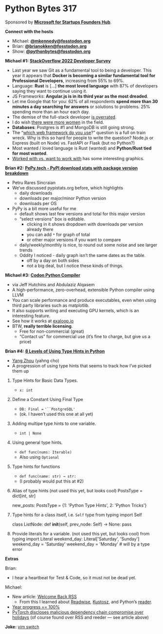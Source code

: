 # Python Bytes 317

Sponsored by [**Microsoft for Startups Founders Hub**](http://pythonbytes.fm/foundershub2022).


**Connect with the hosts**

- Michael: [**@mkennedy@fosstodon.org**](https://fosstodon.org/@mkennedy)
- Brian: [**@brianokken@fosstodon.org**](https://fosstodon.org/@brianokken)
- Show: [**@pythonbytes@fosstodon.org**](https://fosstodon.org/@pythonbytes)

**Michael #1:** [**StackOverflow 2022 Developer Survey**](https://survey.stackoverflow.co/2022)

- Last year we saw Git as a fundamental tool to being a developer. This year it appears that **Docker is becoming a similar fundamental tool for Professional Developers**, increasing from 55% to 69%.
- Language: **Rust** is […] **the most loved language** with 87% of developers saying they want to continue using it.
- JS Frameworks: **Angular.js is in its third year as the most dreaded**.
- Let me Google that for you: 62% of all respondents **spend more than 30 minutes a day searching for answers** or solutions to problems. 25% spending more than an hour each day. 
- The demise of the full-stack developer [is overrated](https://survey.stackoverflow.co/2022/#section-developer-roles-developer-type).
- I do wish [there were more women](https://survey.stackoverflow.co/2022/#section-demographics-gender) in the field.
- **Databases**: Postgres is #1 and MongoDB is still going strong.
- The “[which web framework do you use](https://survey.stackoverflow.co/2022/#section-most-popular-technologies-web-frameworks-and-technologies)?” question is a full on train wreck. Why is this so hard for people to write the question? Node.js or Express (built on Node) vs. FastAPI or Flask (but no Python?)
- Most wanted / loved language is Rust (wanted) and **Python/Rust tied for most wanted**.
- [Worked with vs. want to work with](https://survey.stackoverflow.co/2022/#section-worked-with-vs-want-to-work-with-programming-scripting-and-markup-languages) has some interesting graphics.

**Brian #2:** [**PePy.tech - PyPI download stats with package version breakdown**](https://pepy.tech)

- Petru Rares Sincraian
- We’ve discussed pypistats.org before, which highlights
    - daily downloads
    - downloads per major/minor Python version
    - downloads per OS
- PyPy is a bit more useful for me
    - default shows last few versions and total for this major version
    - “select versions” box is editable.
        - clicking in it shows dropdown with downloads per version already there
        - you can add `*` for graph of total
        - or other major versions if you want to compare
    - daily/weekly/monthly is nice, to round out some noise and see larger trends
    - Oddity I noticed - daily graph isn’t the same dates as the table. 
        - off by a day on both sides
        - not a big deal, but I notice these kinds of things.

**Michael #3:**  [**Codon Python Compiler**](https://github.com/exaloop/codon)

- via Jeff Hutchins and Abdulaziz Alqasem
- A high-performance, zero-overhead, extensible Python compiler using LLVM 
- You can scale performance and produce executables, even when using third party libraries such as matplotlib. 
- It also supports writing and executing GPU kernels, which is an interesting feature.
- See how it works at [exaloop.io](https://exaloop.io)
- BTW, **really terrible licensing**. 
    - Free for non-commercial (great)
    - “Contact us” for commercial use (it’s fine to charge, but give us a price)

**Brian #4:**  [**8 Levels of Using Type Hints in Python**](https://medium.com/techtofreedom/8-levels-of-using-type-hints-in-python-a6717e28f8fd)

- [Yang Zhou](https://medium.com/@yangzhou1993?source=post_page-----a6717e28f8fd--------------------------------) (yahng cho)
- A progression of using type hints that seems to track how I’ve picked them up
1. Type Hints for Basic Data Types. 
    - `x: int`
2. Define a Constant Using Final Type 
    - `DB: Final =` `'``PostgreSQL'`
    - (ok. I haven’t used this one at all yet) 
3. Adding multipe type hints to one variable. 
    - `int | None`
4. Using general type hints. 
    - `def func(nums: Iterable)` 
    - Also using `Optional`
5. Type hints for functions 
    -  `def func(name: str) → str:` 
    - (I probably would put this at #2)
6. Alias of type hints (not used this yet, but looks cool)
    PostsType = dict[int, str]
    
    new_posts: PostsType = {1: 'Python Type Hints', 2: 'Python Tricks'}
1. Type hints for a class itself, i.e. `Self` type
    from typing import Self
    
    class ListNode:
        def __init__(self, prev_node: Self) -> None:
            pass
1. Provide literals for a variable.  (not used this yet, but looks cool)
    from typing import Literal
    weekend_day: Literal['Saturday', 'Sunday']
    weekend_day = 'Saturday'
    weekend_day = 'Monday' # will by a type error
    

**Extras** 

Brian:

- I hear a heartbeat for Test & Code, so it must not be dead yet.
        

Michael:

- New article: [Welcome Back RSS](https://mkennedy.codes/posts/welcome-back-rss/)
    - From this I learned about [Readwise](https://readwise.io/read), [Kustosz](https://www.kustosz.org), and Python’s [reader](https://reader.readthedocs.io/en/latest/). 
- [Year progress == 100%](https://techhub.social/@year_progress/109611005011655695)
- [PyTorch discloses malicious dependency chain compromise over holidays](https://www.bleepingcomputer.com/news/security/pytorch-discloses-malicious-dependency-chain-compromise-over-holidays/) (of course found over RSS and reeder — see article above)

**Joke:**  [vim switch](https://www.reddit.com/r/programminghumor/comments/z6uga8/finally_they_made_a_switch_to_exit_vim/)

